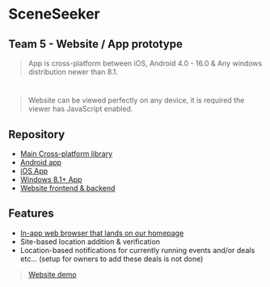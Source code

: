 # SceneSeeker
## Team 5 - Website / App prototype

> App is cross-platform between iOS, Android 4.0 - 16.0 & Any windows distribution newer than 8.1.
#
> Website can be viewed perfectly on any device, it is required the viewer has JavaScript enabled.

## Repository
- [Main Cross-platform library](/SceneSeeker/SceneSeeker)
- [Android app](/SceneSeeker/SceneSeeker.Android)
- [iOS App](SceneSeeker/SceneSeeker.iOS)
- [Windows 8.1+ App](/SceneSeeker/SceneSeeker.UWP)
- [Website frontend & backend](/SceneSeeker/Website%20front%20%26%20back%20end)


## Features
- [In-app web browser that lands on our homepage](https://planb.gay/ss.php)
- Site-based location addition & verification
- Location-based notifications for currently running events and/or deals etc... (setup for owners to add these deals is not done)


> [Website demo](https://planb.gay/ss.php)
